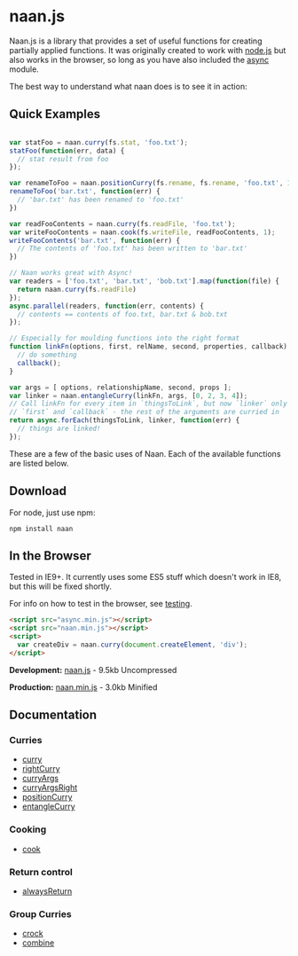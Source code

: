 # naan.js

Naan.js is a library that provides a set of useful functions for creating
partially applied functions. It was originally created to work with
[node.js](http://nodejs.org) but also works in the browser, so long as you have
also included the [async](https://github.com/caolan/async) module.

The best way to understand what naan does is to see it in action:

## Quick Examples
```javascript

var statFoo = naan.curry(fs.stat, 'foo.txt');
statFoo(function(err, data) {
  // stat result from foo
});

var renameToFoo = naan.positionCurry(fs.rename, fs.rename, 'foo.txt', 1);
renameToFoo('bar.txt', function(err) {
  // 'bar.txt' has been renamed to 'foo.txt'
})

var readFooContents = naan.curry(fs.readFile, 'foo.txt');
var writeFooContents = naan.cook(fs.writeFile, readFooContents, 1);
writeFooContents('bar.txt', function(err) {
  // The contents of 'foo.txt' has been written to 'bar.txt'
})

// Naan works great with Async!
var readers = ['foo.txt', 'bar.txt', 'bob.txt'].map(function(file) {
  return naan.curry(fs.readFile)
});
async.parallel(readers, function(err, contents) {
  // contents == contents of foo.txt, bar.txt & bob.txt
});

// Especially for moulding functions into the right format
function linkFn(options, first, relName, second, properties, callback) { 
  // do something
  callback();
}

var args = [ options, relationshipName, second, props ];                   
var linker = naan.entangleCurry(linkFn, args, [0, 2, 3, 4]);
// Call linkFn for every item in `thingsToLink`, but now `linker` only needs
// `first` and `callback` - the rest of the arguments are curried in           
return async.forEach(thingsToLink, linker, function(err) {
  // things are linked!
});

```

These are a few of the basic uses of Naan. Each of the available functions are
listed below.

## Download

For node, just use npm:

    npm install naan

## In the Browser

Tested in IE9+. It currently uses some ES5 stuff which doesn't work in IE8, but this will be
fixed shortly.

For info on how to test in the browser, see [testing](#testing).

```html
<script src="async.min.js"></script>
<script src="naan.min.js"></script>
<script>
  var createDiv = naan.curry(document.createElement, 'div');
</script>
```

__Development:__ [naan.js](https://github.com/jonpacker/naan/raw/master/naan.js) - 9.5kb Uncompressed

__Production:__ [naan.min.js](https://github.com/caolan/async/raw/master/naan.min.js) - 3.0kb Minified

## Documentation

### Curries

* [curry](#curry)
* [rightCurry](#rightCurry)
* [curryArgs](#curryArgs)
* [curryArgsRight](#curryArgsRight)
* [positionCurry](#positionCurry)
* [entangleCurry](#entangleCurry)

### Cooking

* [cook](#cook)

### Return control

* [alwaysReturn](#alwaysReturn)

### Group Curries

* [crock](#crock)
* [combine](#combine)